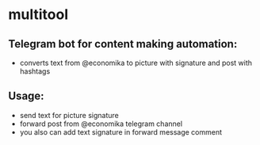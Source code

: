 # multitool

## Telegram bot for content making automation:
- converts text from @economika to picture with signature and post with hashtags

## Usage:
- send text for picture signature
- forward post from @economika telegram channel
- you also can add text signature in forward message comment
